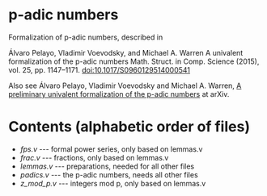 # p-adic numbers

Formalization of p-adic numbers, described in

Álvaro Pelayo, Vladimir Voevodsky, and Michael A. Warren
A univalent formalization of the p-adic numbers
Math. Struct. in Comp. Science (2015), vol. 25, pp. 1147–1171.
[doi:10.1017/S0960129514000541](https://doi.org/10.1017/S0960129514000541)

Also see Álvaro Pelayo, Vladimir Voevodsky and Michael A. Warren, [A preliminary univalent formalization of the p-adic numbers](https://arxiv.org/abs/1302.1207v1) at arXiv.

# Contents (alphabetic order of files)

* *fps.v* --- formal power series, only based on lemmas.v
* *frac.v* --- fractions, only based on lemmas.v
* *lemmas.v* --- preparations, needed for all other files
* *padics.v* --- the p-adic numbers, needs all other files
* *z_mod_p.v* --- integers mod p, only based on lemmas.v
